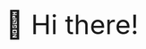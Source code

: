 <!-- <div align="center"> -->
<!-- 
<img src="https://capsule-render.vercel.app/api?type=waving&color=gradient&height=300&section=header&text=Dohee Kim's GitHub&fontSize=50&animation=fadeIn&reversal=true" /> -->

<font size=13>👏 Hi there!</font>
  
<!-- ![Anurag's GitHub stats](https://github-readme-stats.vercel.app/api?username=do9605) -->
  
<br>

<!--
### 🕹 Stack
<a href='https://github.com/do9605/'><img src="https://img.shields.io/badge/Python-3776AB?style=square&logo=Python&logoColor=white"/></a> <img src="https://img.shields.io/badge/Flask-000000?style=square&logo=Flask&logoColor=white"/></a> <a href='https://github.com/do9605/'><img src="https://img.shields.io/badge/MongoDB-47A248?style=square&logo=MongoDB&logoColor=white"/></a> 
-->

<!--
<br>

### ✉️ Cowork tool
<img src="https://img.shields.io/badge/GitHub-181717?style=square&logo=GitHub&logoColor=white"/> <a href='https://kiwi-puck-b38.notion.site/Portfolio-e7982a815d354396b78652d52153ff96'><img src="https://img.shields.io/badge/Notion-FECC00?style=square&logo=Notion&logoColor=black"/></a> <img src="https://img.shields.io/badge/Slack-4A154B?style=square&logo=Slack&logoColor=white"/>
-->
<!-- </div> -->

